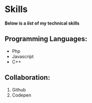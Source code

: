 # Skills

**Below is a _list_ of my technical skills**

## Programming Languages:
- Php
- Javascript
- C++

## Collaboration:
1. Github
2. Codepen
